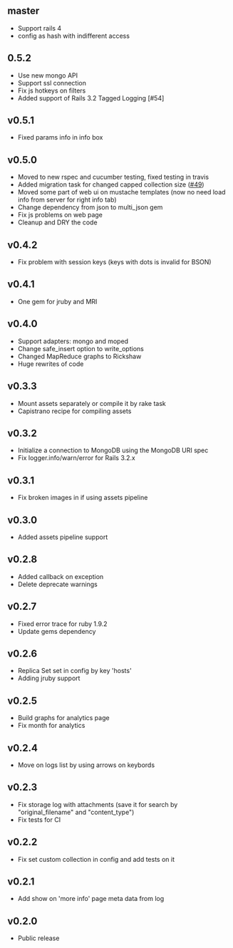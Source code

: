 ## master

* Support rails 4
* config as hash with indifferent access

## 0.5.2

* Use new mongo API
* Support ssl connection
* Fix js hotkeys on filters
* Added support of Rails 3.2 Tagged Logging [#54]

## v0.5.1

* Fixed params info in info box

## v0.5.0

* Moved to new rspec and cucumber testing, fixed testing in travis
* Added migration task for changed capped collection size ([#49](https://github.com/le0pard/mongodb_logger/issues/49))
* Moved some part of web ui on mustache templates (now no need load info from server for right info tab)
* Change dependency from json to multi\_json gem
* Fix js problems on web page
* Cleanup and DRY the code

## v0.4.2

* Fix problem with session keys (keys with dots is invalid for BSON)

## v0.4.1

* One gem for jruby and MRI

## v0.4.0

* Support adapters: mongo and moped
* Change safe\_insert option to write\_options
* Changed MapReduce graphs to Rickshaw
* Huge rewrites of code

## v0.3.3

* Mount assets separately or compile it by rake task
* Capistrano recipe for compiling assets

## v0.3.2

* Initialize a connection to MongoDB using the MongoDB URI spec
* Fix logger.info/warn/error for Rails 3.2.x

## v0.3.1

* Fix broken images in if using assets pipeline

## v0.3.0

* Added assets pipeline support

## v0.2.8

* Added callback on exception
* Delete deprecate warnings

## v0.2.7

* Fixed error trace for ruby 1.9.2
* Update gems dependency

## v0.2.6

* Replica Set set in config by key 'hosts'
* Adding jruby support

## v0.2.5

* Build graphs for analytics page
* Fix month for analytics

## v0.2.4

* Move on logs list by using arrows on keybords

## v0.2.3

* Fix storage log with attachments (save it for search by "original\_filename" and "content\_type")
* Fix tests for CI

## v0.2.2

* Fix set custom collection in config and add tests on it

## v0.2.1

* Add show on 'more info' page meta data from log

## v0.2.0

* Public release
